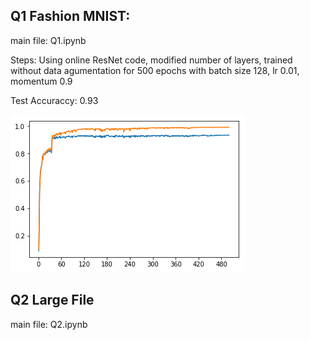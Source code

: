 ## Q1 Fashion MNIST:
main file: Q1.ipynb

Steps: Using online ResNet code, modified number of layers, trained without data agumentation for 500 epochs with batch size 128, lr 0.01, momentum 0.9

Test Accuraccy: 0.93

![image](https://github.com/FumingX/Fashion_MNIST/blob/master/train_val_curve.png)


## Q2 Large File
main file: Q2.ipynb
